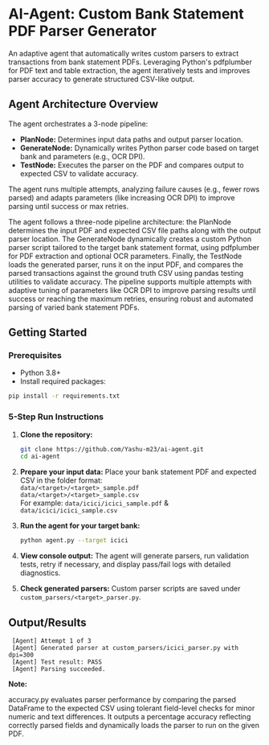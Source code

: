 # AI-Agent: Custom Bank Statement PDF Parser Generator

An adaptive agent that automatically writes custom parsers to extract transactions from bank statement PDFs. Leveraging Python's pdfplumber for PDF text and table extraction, the agent iteratively tests and improves parser accuracy to generate structured CSV-like output.

## Agent Architecture Overview

The agent orchestrates a 3-node pipeline:

- **PlanNode:** Determines input data paths and output parser location.
- **GenerateNode:** Dynamically writes Python parser code based on target bank and parameters (e.g., OCR DPI).
- **TestNode:** Executes the parser on the PDF and compares output to expected CSV to validate accuracy.

The agent runs multiple attempts, analyzing failure causes (e.g., fewer rows parsed) and adapts parameters (like increasing OCR DPI) to improve parsing until success or max retries.


The agent follows a three-node pipeline architecture: the PlanNode determines the input PDF and expected CSV file paths along with the output parser location. The GenerateNode dynamically creates a custom Python parser script tailored to the target bank statement format, using pdfplumber for PDF extraction and optional OCR parameters. Finally, the TestNode loads the generated parser, runs it on the input PDF, and compares the parsed transactions against the ground truth CSV using pandas testing utilities to validate accuracy. The pipeline supports multiple attempts with adaptive tuning of parameters like OCR DPI to improve parsing results until success or reaching the maximum retries, ensuring robust and automated parsing of varied bank statement PDFs.

## Getting Started

### Prerequisites

- Python 3.8+
- Install required packages:

```bash
pip install -r requirements.txt
```


### 5-Step Run Instructions

1. **Clone the repository:**
   ```bash
   git clone https://github.com/Yashu-m23/ai-agent.git
   cd ai-agent
   ```

3. **Prepare your input data:**
   Place your bank statement PDF and expected CSV in the folder format:  
   `data/<target>/<target>_sample.pdf`  
   `data/<target>/<target>_sample.csv`  
   For example: `data/icici/icici_sample.pdf` & `data/icici/icici_sample.csv`

4. **Run the agent for your target bank:**
   ```bash
   python agent.py --target icici
   ```

5. **View console output:**
   The agent will generate parsers, run validation tests, retry if necessary, and display pass/fail logs with detailed diagnostics.

6. **Check generated parsers:**
   Custom parser scripts are saved under `custom_parsers/<target>_parser.py`.


## Output/Results

```
 [Agent] Attempt 1 of 3                                           
 [Agent] Generated parser at custom_parsers/icici_parser.py with dpi=300
 [Agent] Test result: PASS
 [Agent] Parsing succeeded.
```



**Note:**

accuracy.py evaluates parser performance by comparing the parsed DataFrame to the expected CSV using tolerant field-level checks for minor numeric and text differences. It outputs a percentage accuracy reflecting correctly parsed fields and dynamically loads the parser to run on the given PDF.
